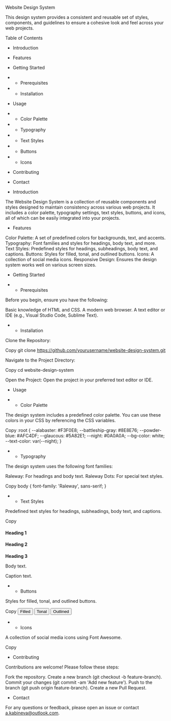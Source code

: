 Website Design System

This design system provides a consistent and reusable set of styles, components, and guidelines to ensure a cohesive look and feel across your web projects.

Table of Contents

- Introduction
- Features
- Getting Started
- - Prerequisites
- - Installation
- Usage
- - Color Palette
- - Typography
- - Text Styles
- - Buttons
- - Icons
- Contributing
- Contact

- Introduction

The Website Design System is a collection of reusable components and styles designed to maintain consistency across various web projects. It includes a color palette, typography settings, text styles, buttons, and icons, all of which can be easily integrated into your projects.

- Features

Color Palette: A set of predefined colors for backgrounds, text, and accents.
Typography: Font families and styles for headings, body text, and more.
Text Styles: Predefined styles for headings, subheadings, body text, and captions.
Buttons: Styles for filled, tonal, and outlined buttons.
Icons: A collection of social media icons.
Responsive Design: Ensures the design system works well on various screen sizes.

- Getting Started

- - Prerequisites

Before you begin, ensure you have the following:

Basic knowledge of HTML and CSS.
A modern web browser.
A text editor or IDE (e.g., Visual Studio Code, Sublime Text).

- - Installation

Clone the Repository:

Copy
git clone https://github.com/yourusername/website-design-system.git

Navigate to the Project Directory:

Copy
cd website-design-system

Open the Project:
Open the project in your preferred text editor or IDE.

- Usage

- - Color Palette

The design system includes a predefined color palette. You can use these colors in your CSS by referencing the CSS variables.

Copy
:root {
    --alabaster: #F3F0E8;
    --battleship-gray: #8E8E76;
    --powder-blue: #AFC4DF;
    --glaucous: #5A82E1;
    --night: #0A0A0A;
    --bg-color: white;
    --text-color: var(--night);
}

- - Typography

The design system uses the following font families:

Raleway: For headings and body text.
Raleway Dots: For special text styles.

Copy
body {
    font-family: 'Raleway', sans-serif;
}

- - Text Styles

Predefined text styles for headings, subheadings, body text, and captions.

Copy
<h1 style="font-size: var(--font-size-xl); font-weight: bold;">Heading 1</h1>
<h2 style="font-size: var(--font-size-l); font-weight: bold;">Heading 2</h2>
<h3 style="font-size: var(--font-size-m); font-weight: bold;">Heading 3</h3>
<p style="font-size: var(--font-size-xs);">Body text.</p>
<p style="font-size: var(--font-size-xxs);">Caption text.</p>

- - Buttons

Styles for filled, tonal, and outlined buttons.

Copy
<button class="filled-button">Filled</button>
<button class="tonal-button">Tonal</button>
<button class="outlined-button">Outlined</button>

- - Icons

A collection of social media icons using Font Awesome.

Copy
<i class="fab fa-telegram"></i>
<i class="fab fa-whatsapp"></i>
<i class="fab fa-instagram"></i>
<i class="fab fa-facebook"></i>
<i class="fab fa-linkedin"></i>
<i class="fab fa-tiktok"></i>
<i class="fab fa-youtube"></i>
<i class="fab fa-pinterest"></i>

- Contributing

Contributions are welcome! Please follow these steps:

Fork the repository.
Create a new branch (git checkout -b feature-branch).
Commit your changes (git commit -am 'Add new feature').
Push to the branch (git push origin feature-branch).
Create a new Pull Request.

- Contact

For any questions or feedback, please open an issue or contact a.kabineva@outlook.com.